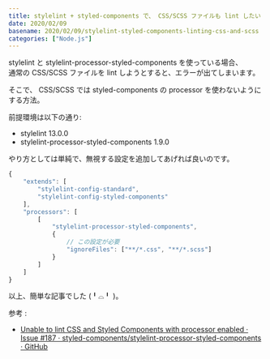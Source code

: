 ```yaml
---
title: stylelint + styled-components で、 CSS/SCSS ファイルも lint したい
date: 2020/02/09
basename: 2020/02/09/stylelint-styled-components-linting-css-and-scss
categories: ["Node.js"]
---
```


stylelint と stylelint-processor\-styled-components を使っている場合、  
通常の CSS/SCSS ファイルを lint しようとすると、エラーが出てしまいます。

そこで、 CSS/SCSS では styled-components の processor を使わないようにする方法。

前提環境は以下の通り:

- stylelint 13.0.0
- stylelint-processor\-styled-components 1.9.0

やり方としては単純で、無視する設定を追加してあげれば良いのです。

```javascript
{
    "extends": [
        "stylelint-config-standard",
        "stylelint-config-styled-components"
    ],
    "processors": [
        [
            "stylelint-processor-styled-components",
            {
                // この設定が必要
                "ignoreFiles": ["**/*.css", "**/*.scss"]
            }
        ]
    ]
}
```

以上、簡単な記事でした (╹⌓╹ )。

参考 :

- [Unable to lint CSS and Styled Components with processor enabled · Issue #187 · styled-components/stylelint-processor-styled-components · GitHub](https://github.com/styled-components/stylelint-processor-styled-components/issues/187)
